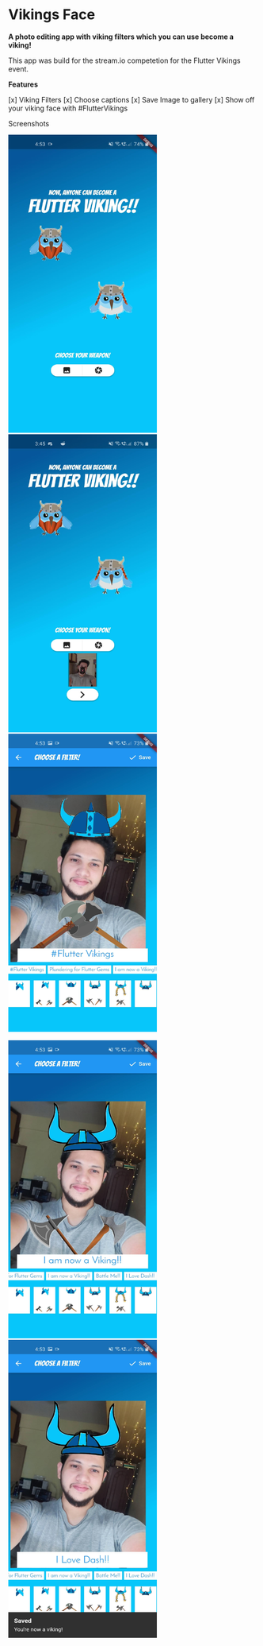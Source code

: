 # Vikings Face

**A photo editing app with viking filters which you can use become a viking!**

This app was build for the stream.io competetion for the Flutter Vikings event.

**Features**

[x] Viking Filters
[x] Choose captions
[x] Save Image to gallery
[x] Show off your viking face with #FlutterVikings

Screenshots

<img src="./screenshots/1.jpg" alt="1"
	 width="300" height="600" /> &nbsp;
<img src="./screenshots/2.jpg" alt="1"
	 width="300" height="600" /> &nbsp;
<img src="./screenshots/3.jpg" alt="1"
	 width="300" height="600" />

<img src="./screenshots/4.jpg" alt="1"
	 width="300" height="600" /> &nbsp;
<img src="./screenshots/5.jpg" alt="1"
	 width="300" height="600" />
